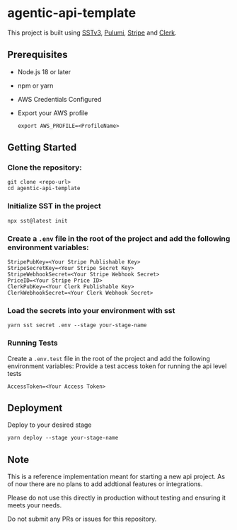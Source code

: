 # agentic-api-template

This project is built using [SSTv3](https://sst.dev/), [Pulumi](https://www.pulumi.com/), [Stripe](https://stripe.com/) and [Clerk](https://clerk.com/).

## Prerequisites

- Node.js 18 or later
- npm or yarn
- AWS Credentials Configured
- Export your AWS profile 

    ```
    export AWS_PROFILE=<ProfileName>
    ```

## Getting Started

### Clone the repository:
   ```
   git clone <repo-url>
   cd agentic-api-template
   ```

### Initialize SST in the project
   ```
   npx sst@latest init
   ```

### Create a `.env` file in the root of the project and add the following environment variables:

```
StripePubKey=<Your Stripe Publishable Key>
StripeSecretKey=<Your Stripe Secret Key>
StripeWebhookSecret=<Your Stripe Webhook Secret>
PriceID=<Your Stripe Price ID>
ClerkPubKey=<Your Clerk Publishable Key>
ClerkWebhookSecret=<Your Clerk Webhook Secret>
```


### Load the secrets into your environment with sst

```
yarn sst secret .env --stage your-stage-name
```

### Running Tests 

Create a `.env.test` file in the root of the project and add the following environment variables:
Provide a test access token for running the api level tests

```
AccessToken=<Your Access Token>
```


## Deployment

Deploy to your desired stage

```
yarn deploy --stage your-stage-name
```

## Note
This is a reference implementation meant for starting a new api project. As of now there are no plans to add addtional features or integrations.

Please do not use this directly in production without testing and ensuring it meets your needs. 

Do not submit any PRs or issues for this repository. 